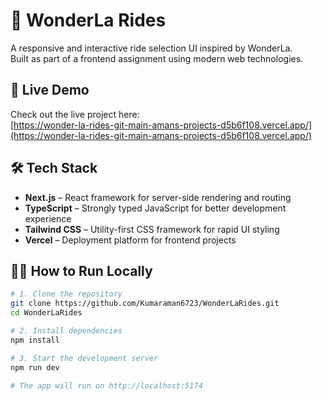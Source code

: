 # 🎢 WonderLa Rides

A responsive and interactive ride selection UI inspired by WonderLa.  
Built as part of a frontend assignment using modern web technologies.

## 🚀 Live Demo

Check out the live project here:  
[https://wonder-la-rides-git-main-amans-projects-d5b6f108.vercel.app/](https://wonder-la-rides-git-main-amans-projects-d5b6f108.vercel.app/)

## 🛠️ Tech Stack

- **Next.js** – React framework for server-side rendering and routing  
- **TypeScript** – Strongly typed JavaScript for better development experience  
- **Tailwind CSS** – Utility-first CSS framework for rapid UI styling  
- **Vercel** – Deployment platform for frontend projects

## 🧑‍💻 How to Run Locally

```bash
# 1. Clone the repository
git clone https://github.com/Kumaraman6723/WonderLaRides.git
cd WonderLaRides

# 2. Install dependencies
npm install

# 3. Start the development server
npm run dev

# The app will run on http://localhost:5174
